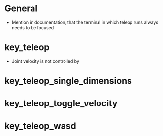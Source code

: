 # General

- Mention in documentation, that the terminal in which teleop runs always needs to be focused

# key_teleop

- Joint velocity is not controlled by 

# key_teleop_single_dimensions

# key_teleop_toggle_velocity

# key_teleop_wasd